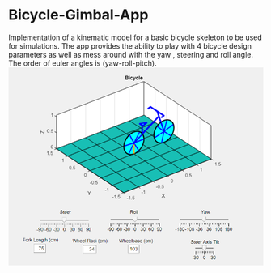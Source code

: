 # Bicycle-Gimbal-App

Implementation of a kinematic model for a basic bicycle skeleton to be used for simulations. The app provides the ability to play with 4 bicycle design parameters as well as mess around with the yaw , steering and roll angle. The order of euler angles is (yaw-roll-pitch).
![Graphics Interface](images/screenshot1.png)